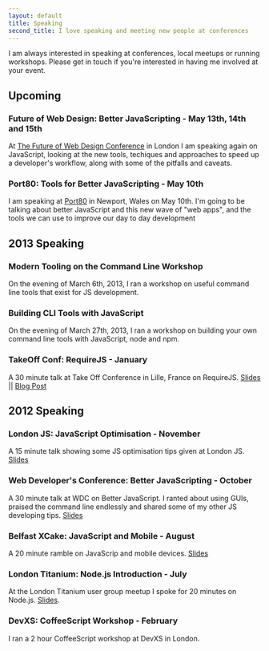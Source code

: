 ```yaml
---
layout: default
title: Speaking
second_title: I love speaking and meeting new people at conferences
---
```


I am always interested in speaking at conferences, local meetups or running workshops. Please get in touch if you're interested in having me involved at your event.

## Upcoming

### Future of Web Design: Better JavaScripting - May 13th, 14th and 15th
At [The Future of Web Design Conference](http://port80events.co.uk/) in London I am speaking again on JavaScript, looking at the new tools, techiques and approaches to speed up a developer's workflow, along with some of the pitfalls and caveats.

### Port80: Tools for Better JavaScripting - May 10th
I am speaking at [Port80](http://port80events.co.uk/) in Newport, Wales on May 10th. I'm going to be talking about better JavaScript and this new wave of "web apps", and the tools we can use to improve our day to day development


## 2013 Speaking

### Modern Tooling on the Command Line Workshop
On the evening of March 6th, 2013, I ran a workshop on useful command line tools that exist for JS development.

### Building CLI Tools with JavaScript
On the evening of March 27th, 2013, I ran a workshop on building your own command line tools with JavaScript, node and npm. 

### TakeOff Conf: RequireJS - January
A 30 minute talk at Take Off Conference in Lille, France on RequireJS. [Slides](https://speakerdeck.com/jackfranklin/requirejs-take-off-conf) || [Blog Post](http://javascriptplayground.com/blog/2013/01/talking-requirejs-at-takeoff-conf)

## 2012 Speaking

### London JS: JavaScript Optimisation - November
A 15 minute talk showing some JS optimisation tips given at London JS. [Slides](https://github.com/jackfranklin/ldnjs-optimisation-talk)

### Web Developer's Conference: Better JavaScripting - October
A 30 minute talk at WDC on Better JavaScript. I ranted about using GUIs, praised the command line endlessly and shared some of my other JS developing tips. [Slides](https://speakerdeck.com/jackfranklin/better-javascripting-web-dev-conf-2012)

### Belfast XCake: JavaScript and Mobile - August
A 20 minute ramble on JavaScrip and mobile devices. [Slides](https://gist.github.com/4205352)

### London Titanium: Node.js Introduction - July
At the London Titanium user group meetup I spoke for 20 minutes on Node.js. [Slides](https://gist.github.com/3e059e4121708489fb0e).

### DevXS: CoffeeScript Workshop - February
I ran a 2 hour CoffeeScript workshop at DevXS in London.

